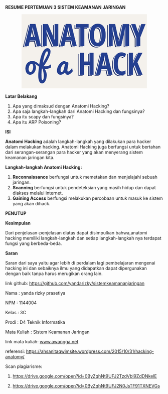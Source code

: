 **RESUME PERTEMUAN 3 SISTEM KEAMANAN JARINGAN**

<p align="center">
  <img src="../../img/3.PNG" width="400px">

**Latar Belakang**

1. Apa yang dimaksud dengan Anatomi Hacking?
2. Apa saja langkah-langkah dari Anatomi Hacking dan fungsinya?
3. Apa itu scapy dan fungsinya?
4. Apa itu ARP Poisoning?

**ISI**

**Anatomi Hacking** adalah langkah-langkah yang dilakukan para hacker dalam melakukan hacking. Anatomi Hacking juga berfungsi untuk bertahan dari serangan-serangan para hacker yang akan menyerang sistem keamanan jaringan kita.

**Langkah-langkah Anatomi Hacking:**

1. **Reconnaissance** berfungsi untuk memetakan dan menjelajahi sebuah jaringan.
2. **Scanning** berfungsi untuk pendeteksian yang masih hidup dan dapat diakses melalui internet.
3. **Gaining Access** berfungsi melakukan percobaan untuk masuk ke sistem yang akan dihack.


**PENUTUP**

**Kesimpulan**

Dari penjelasan-penjelasan diatas dapat disimpulkan bahwa,anatomi hacking memiliki langkah-langkah dan setiap langkah-langkah nya terdapat fungsi yang berbeda-beda.

**Saran**

Saran dari saya yaitu agar lebih di perdalam lagi pembelajaran mengenai hacking ini dan sebaiknya ilmu yang didapatkan dapat dipergunakan dengan baik tanpa harus merugikan orang lain.

link github: https://github.com/yandarizky/sistemkeamananjaringan

Nama : yanda rizky prasetiya

NPM : 1144004

Kelas : 3C

Prodi : D4 Teknik Informatika

Mata Kuliah : Sistem Keamanan Jaringan

link mata kuliah: www.awangga.net

referensi: https://ahsanitaqwimsite.wordpress.com/2015/10/31/hacking-anatomy/

Scan plagiarisme:

1. https://drive.google.com/open?id=0ByZqhNt9UFJ2TzdVbl9ZdDNkelE

2. https://drive.google.com/open?id=0ByZqhNt9UFJ2N0JsTF91TXNEVGs